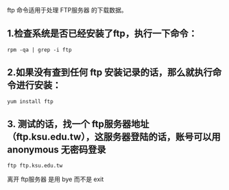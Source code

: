 ftp 命令适用于处理 FTP服务器 的下载数据。

## 1.检查系统是否已经安装了ftp，执行一下命令：
```
rpm -qa | grep -i ftp
```
## 2.如果没有查到任何 ftp 安装记录的话，那么就执行命令进行安装：
```
yum install ftp
```
## 3. 测试的话，找一个 ftp服务器地址（ftp.ksu.edu.tw），这服务器登陆的话，账号可以用 anonymous 无密码登录
```
ftp ftp.ksu.edu.tw
```
离开 ftp服务器 是用 bye 而不是 exit
